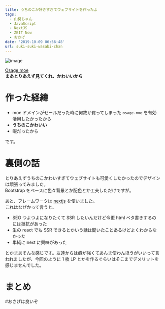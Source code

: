 ```yaml
---
title: うちのこが好きすぎてウェブサイトを作ったよ
tags:
  - 山葵ちゃん
  - JavaScript
  - NextJS
  - ZEIT Now
  - おさげ
date: '2019-10-09 06:56:48'
url: suki-suki-wasabi-chan
---
```


![image](/static/files-blog-nzws-me/suki-suki-wasabi-chan/0d0p4jt4dp.png)

[Osage.moe](https://osage.moe)\
**まあとりあえず見てくれ、かわいいから**

# 作った経緯

- moe ドメインがセールだった時に何故か買ってしまった `osage.moe` を有効活用したかったから
- **うちのこかわいい**
- 暇だったから

です。

# 裏側の話

とりあえずうちのこかわいすぎてウェブサイトも可愛くしたかったのでデザインは頑張ってみました。  
Bootstrap をベースに色々背景とか配色とか工夫しただけですが。

あと、フレームワークは [nextjs](https://nextjs.org) を使いました。  
これはなぜかって言うと、

- SEO つよつよになりたくて SSR したいんだけど今更 html ベタ書きするのには抵抗があった
- 生の react でも SSR できるとかいう話は聞いたことあるけどよくわからなかった
- 単純に next に興味があった

とかまあそんな感じです。友達からは癖が強くてあんま使わんほうがいいって言われましたが、今回のように 1 枚 LP とかを作るぐらいはそこまでデメリットを感じませんでした。

# まとめ

#おさげは良いぞ
